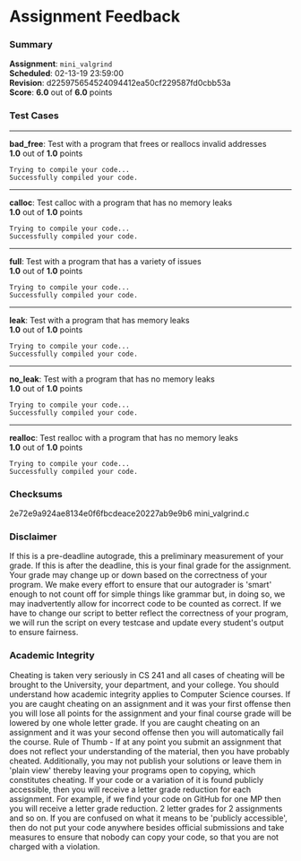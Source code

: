 # Assignment Feedback

### Summary

**Assignment**: `mini_valgrind`  
**Scheduled**: 02-13-19 23:59:00  
**Revision**: d225975654524094412ea50cf229587fd0cbb53a  
**Score**: **6.0** out of **6.0** points

### Test Cases
---

**bad_free**: Test with a program that frees or reallocs invalid addresses  
**1.0** out of **1.0** points
```
Trying to compile your code...
Successfully compiled your code.
```
---

**calloc**: Test calloc with a program that has no memory leaks  
**1.0** out of **1.0** points
```
Trying to compile your code...
Successfully compiled your code.
```
---

**full**: Test with a program that has a variety of issues  
**1.0** out of **1.0** points
```
Trying to compile your code...
Successfully compiled your code.
```
---

**leak**: Test with a program that has memory leaks  
**1.0** out of **1.0** points
```
Trying to compile your code...
Successfully compiled your code.
```
---

**no_leak**: Test with a program that has no memory leaks  
**1.0** out of **1.0** points
```
Trying to compile your code...
Successfully compiled your code.
```
---

**realloc**: Test realloc with a program that has no memory leaks  
**1.0** out of **1.0** points
```
Trying to compile your code...
Successfully compiled your code.
```
### Checksums

2e72e9a924ae8134e0f6fbcdeace20227ab9e9b6 mini_valgrind.c


### Disclaimer
If this is a pre-deadline autograde, this a preliminary measurement of your grade.
If this is after the deadline, this is your final grade for the assignment.
Your grade may change up or down based on the correctness of your program.
We make every effort to ensure that our autograder is 'smart' enough to not count off
for simple things like grammar but, in doing so, we may inadvertently allow for
incorrect code to be counted as correct.
If we have to change our script to better reflect the correctness of your program,
we will run the script on every testcase and update every student's output to ensure fairness.



### Academic Integrity
Cheating is taken very seriously in CS 241 and all cases of cheating will be brought to the University, your department, and your college.
You should understand how academic integrity applies to Computer Science courses.
If you are caught cheating on an assignment and it was your first offense then you will lose all points for the assignment and your final course
grade will be lowered by one whole letter grade. If you are caught cheating on an assignment and it was your second offense then you will automatically fail the course.
Rule of Thumb - If at any point you submit an assignment that does not reflect your understanding of the material, then you have probably cheated.
Additionally, you may not publish your solutions or leave them in 'plain view' thereby leaving your programs open to copying, which constitutes cheating.
If your code or a variation of it is found publicly accessible, then you will receive a letter grade reduction for each assignment.
For example, if we find your code on GitHub for one MP then you will receive a letter grade reduction. 2 letter grades for 2 assignments and so on.
If you are confused on what it means to be 'publicly accessible', then do not put your code anywhere besides official submissions and take measures
to ensure that nobody can copy your code, so that you are not charged with a violation.



